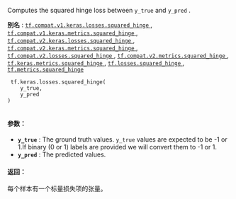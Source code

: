 Computes the squared hinge loss between  `y_true`  and  `y_pred` .

**别名** : [ `tf.compat.v1.keras.losses.squared_hinge` ](/api_docs/python/tf/keras/losses/squared_hinge), [ `tf.compat.v1.keras.metrics.squared_hinge` ](/api_docs/python/tf/keras/losses/squared_hinge), [ `tf.compat.v2.keras.losses.squared_hinge` ](/api_docs/python/tf/keras/losses/squared_hinge), [ `tf.compat.v2.keras.metrics.squared_hinge` ](/api_docs/python/tf/keras/losses/squared_hinge), [ `tf.compat.v2.losses.squared_hinge` ](/api_docs/python/tf/keras/losses/squared_hinge), [ `tf.compat.v2.metrics.squared_hinge` ](/api_docs/python/tf/keras/losses/squared_hinge), [ `tf.keras.metrics.squared_hinge` ](/api_docs/python/tf/keras/losses/squared_hinge), [ `tf.losses.squared_hinge` ](/api_docs/python/tf/keras/losses/squared_hinge), [ `tf.metrics.squared_hinge` ](/api_docs/python/tf/keras/losses/squared_hinge)

```
 tf.keras.losses.squared_hinge(
    y_true,
    y_pred
)
 
```

#### 参数：
- **`y_true`** : The ground truth values.  `y_true`  values are expected to be -1 or 1.If binary (0 or 1) labels are provided we will convert them to -1 or 1.
- **`y_pred`** : The predicted values.


#### 返回：
每个样本有一个标量损失项的张量。

